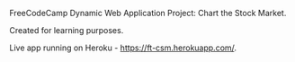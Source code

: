 FreeCodeCamp Dynamic Web Application Project: Chart the Stock Market.

Created for learning purposes.

Live app running on Heroku - https://ft-csm.herokuapp.com/.
